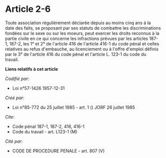 # Article 2-6

Toute association régulièrement déclarée depuis au moins cinq ans à la date des faits, se proposant par ses statuts de
combattre les discriminations fondées sur le sexe ou sur les moeurs, peut exercer les droits reconnus à la partie civile en
ce qui concerne les infractions prévues par les articles 187-1, 187-2, les 1° et 2° de l'article 416 de l'article 416-1 du
code pénal et celles relatives au refus d'embauche, au licenciement ou à l'offre d'emploi définis par le 3° de l'article 416
du code pénal et l'article L. 123-1 du code du travail.

**Liens relatifs à cet article**

_Codifié par_:

  - Loi n°57-1426 1957-12-31

_Créé par_:

  - Loi n°85-772 du 25 juillet 1985 - art. 1 () JORF 26 juillet 1985

_Cite_:

  - Code pénal 187-1, 187-2, 416, 416-1
  - Code du travail - art. L123-1 (M)

_Cité par_:

  - CODE DE PROCEDURE PENALE - art. 807 (V)
